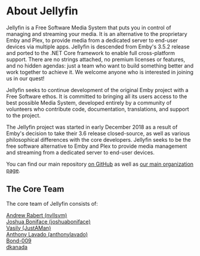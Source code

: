 # About Jellyfin

Jellyfin is a Free Software Media System that puts you in control of managing and streaming your media. It is an alternative to the proprietary Emby and Plex, to provide media from a dedicated server to end-user devices via multiple apps. Jellyfin is descended from Emby's 3.5.2 release and ported to the .NET Core framework to enable full cross-platform support. There are no strings attached, no premium licenses or features, and no hidden agendas: just a team who want to build something better and work together to achieve it. We welcome anyone who is interested in joining us in our quest!

Jellyfin seeks to continue development of the original Emby project with a Free Software ethos. It is committed to bringing all its users access to the best possible Media System, developed entirely by a community of volunteers who contribute code, documentation, translations, and support to the project.

The Jellyfin project was started in early December 2018 as a result of Emby's decision to take their 3.6 release closed-source, as well as various philosophical differences with the core developers. Jellyfin seeks to be the free software alternative to Emby and Plex to provide media management and streaming from a dedicated server to end-user devices.

You can find our main repository [on GitHub](https://github.com/jellyfin/jellyfin) as well as [our main organization page](https://github.com/jellyfin).

## The Core Team

The core team of Jellyfin consists of:

[Andrew Rabert (nvllsvm)](https://github.com/nvllsvm)  
[Joshua Boniface (joshuaboniface)](https://github.com/joshuaboniface)  
[Vasily (JustAMan)](https://github.com/JustAMan)  
[Anthony Lavado (anthonylavado)](https://github.com/anthonylavado)  
[Bond-009](https://github.com/Bond-009)  
[dkanada](https://github.com/dkanada)
